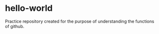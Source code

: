 # hello-world
Practice repository created for the purpose of understanding the functions of github. 
